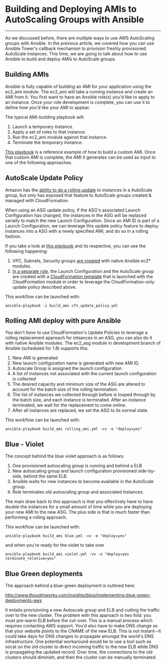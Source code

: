 # Building and Deploying AMIs to AutoScaling Groups with Ansible
---


As we discussed before, there are mutliple ways to use AWS AutoScaling groups with Ansible.  In the previous article, we covered how you can use Ansible Tower's callback mechanism to provision freshly provisioned AutoScale instances.  This time, we are going to talk about how to use Ansible to build and deploy AMIs to AutoScale groups.

## Building AMIs

Ansible is fully capable of building an AMI for your application using the ec2_ami module.  The ec2_ami will take a running instance and create an AMI from it.  You first want to have an Ansible role(s) you'd like to apply to an instance.  Once your role development is complete, you can use it to define how you'd like your AMI to appear. 

The typical AMI-building playbook will:

1. Launch a temporary instance.
2. Apply a set of roles to that instance.
3. Run the ec2_ami module against that instance.
4. Terminate the temporary instance.

[This playbook](build_ami.yml) is a reference example of how to build a custom AMI.  Once that custom AMI is complete, the AMI it generates can be used as input to one of the following approaches.



## AutoScale Update Policy


Amazon has the [ability to do a rolling update](http://docs.aws.amazon.com/AWSCloudFormation/latest/UserGuide/aws-attribute-updatepolicy.html) to instances in a AutoScale group, but only has exposed that feature to AutoScale groups created & managed with CloudFormation.  

When using an ASG update policy, if the ASG's associated Launch Configuration has changed, the instances in the ASG will be replaced serially to match the new Launch Configuration.  Since an AMI ID is part of a Launch Configuration, we can leverage this update policy feature to deploy instances into a ASG with a newly specified AMI, and do so in a rolling fashion.


If you take a look at [this playbook](playbooks/cfn_update_policy.yml) and its respective, you can see the following happening:

	
1. VPC, Subnets, Security groups [are created](roles/infra) with native Ansible ec2* modules.  
2. [In a separate role](roles/asgcfn/tasks/main.yml), the Launch Configuration and the AutoScale group are created with a [CloudFormation template](roles/asgcfn/files/asg-cfgn.json) that is launched with the CloudFormation module in order to leverage the CloudFormation-only update policy described above. 

This workflow can be launched with:

	ansible-playbook -i build_ami cfn_update_policy.yml


## Rolling AMI deploy with pure Ansible

You don't *have* to use CloudFormation's Update Policies to leverage a rolling replacement approach for intsances in an ASG, you can also do it with native Ansible modules.  The ec2_asg module in development branch of Ansible (scheduled for 1.8) supports this.


1. New AMI is generated
2. New launch configuration name is generated with new AMI ID.
3. Autoscale Group is assigned the launch configuration
4. A list of instances not associated with the current launch configuration is collected
5. The desired capacity and minimum size of the ASG are altered to account for the batch size of the rolling termination.  
6. The list of instances we collected through before is looped through by the batch size, and each instance is terminated.  After an instance terminated, we wait for the replacement to come online.
7. After all instances are replaced, we set the ASG to its normal state.

This workflow can be launched with:

	ansible-playbook build_ami rolling_ami.yml -vv -e "deploy=yes"



## Blue - Violet

The concept behind the blue violet approach is as follows:

1. One provisioned autoscaling group is running and behind a ELB
2. New autoscaling group and launch configuration provisioned side-by-side, behind the same ELB.
3. Ansible waits for new instances to become available in the AutoScale group.
4. Role terminates old autoscaling group and associated instances.

The main draw back to this approach is that you effectively have to have double the instances for a small amount of time while you are deploying your new AMI to the new ASG.  The plus side is that is much faster than performing a rolling approach.

This workflow can be launched with:

	ansible-playbook build_ami blue.yml -vv -e "deploy=yes"
	
and when you're ready for the violet to take over

	ansible-playbook build_ami violet.yml -vv -e "deploy=yes terminate_relative=yes"
	
## Blue Green deployments

The approach behind a blue-green deployment is outlined here:

http://www.thoughtworks.com/insights/blog/implementing-blue-green-deployments-aws

It entails provisioning a new Autoscale group and ELB and cutting the traffic over to the new cluster. The problem with this approach is two fold: you must pre-warm ELB before the cut-over.  This is a manual process which requires contacting AWS support.  You'd also have to make DNS change so that your website points to the CNAME of the new ELB.  This is not instant--it could take days for DNS changes to propagate amungst the world's DNS infrastructure.  One potential workaround would be to use a tool such as socat on the old cluster to direct incoming traffic to the new ELB while DNS is propagating the updated record.  Over time, the connections to the old clusters should diminish, and then the cluster can be manually terminated.

